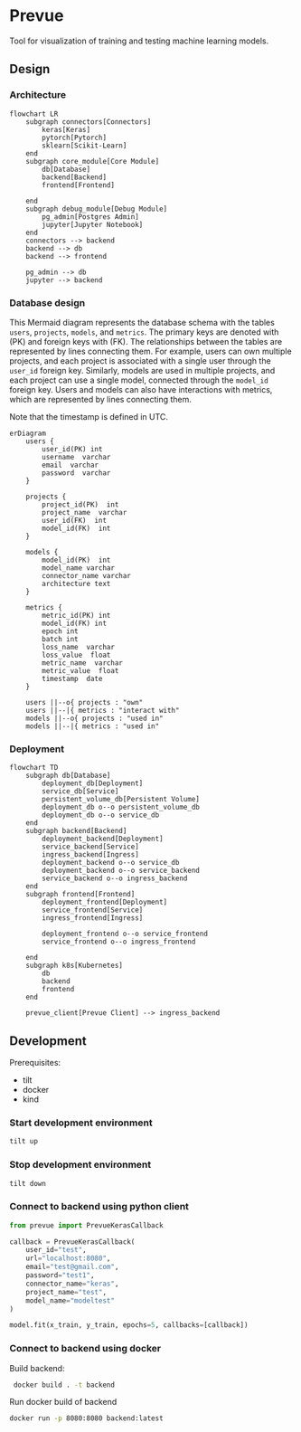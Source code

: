 # Prevue

Tool for visualization of training and testing machine learning models.

## Design

### Architecture

```mermaid
flowchart LR
    subgraph connectors[Connectors]
        keras[Keras]
        pytorch[Pytorch]
        sklearn[Scikit-Learn]
    end
    subgraph core_module[Core Module]
        db[Database]
        backend[Backend]
        frontend[Frontend]

    end
    subgraph debug_module[Debug Module]
        pg_admin[Postgres Admin]
        jupyter[Jupyter Notebook]
    end
    connectors --> backend
    backend --> db
    backend --> frontend

    pg_admin --> db
    jupyter --> backend

```

### Database design

This Mermaid diagram represents the database schema with the tables `users`, `projects`, `models`, and `metrics`. The primary keys are denoted with (PK) and foreign keys with (FK). The relationships between the tables are represented by lines connecting them. For example, users can own multiple projects, and each project is associated with a single user through the `user_id` foreign key. Similarly, models are used in multiple projects, and each project can use a single model, connected through the `model_id` foreign key. Users and models can also have interactions with metrics, which are represented by lines connecting them.

Note that the timestamp is defined in UTC. 

```mermaid
erDiagram
    users {
        user_id(PK) int
        username  varchar
        email  varchar
        password  varchar
    }
  
    projects {
        project_id(PK)  int
        project_name  varchar
        user_id(FK)  int
        model_id(FK)  int
    }

    models {
        model_id(PK)  int
        model_name varchar
        connector_name varchar
        architecture text
    }
  
    metrics {
        metric_id(PK) int
        model_id(FK) int
        epoch int
        batch int
        loss_name  varchar
        loss_value  float
        metric_name  varchar
        metric_value  float
        timestamp  date
    }
    
    users ||--o{ projects : "own"
    users ||--|{ metrics : "interact with"
    models ||--o{ projects : "used in"
    models ||--|{ metrics : "used in"
```

### Deployment

```mermaid
flowchart TD
    subgraph db[Database]
        deployment_db[Deployment]
        service_db[Service]
        persistent_volume_db[Persistent Volume]
        deployment_db o--o persistent_volume_db
        deployment_db o--o service_db
    end
    subgraph backend[Backend]
        deployment_backend[Deployment]
        service_backend[Service]
        ingress_backend[Ingress]
        deployment_backend o--o service_db
        deployment_backend o--o service_backend
        service_backend o--o ingress_backend
    end
    subgraph frontend[Frontend]
        deployment_frontend[Deployment]
        service_frontend[Service]
        ingress_frontend[Ingress]

        deployment_frontend o--o service_frontend
        service_frontend o--o ingress_frontend

    end
    subgraph k8s[Kubernetes]
        db
        backend
        frontend
    end

    prevue_client[Prevue Client] --> ingress_backend
```

## Development

Prerequisites:

- tilt
- docker
- kind

### Start development environment

```bash
tilt up
```

### Stop development environment

```bash
tilt down
```

### Connect to backend using python client

```python
from prevue import PrevueKerasCallback

callback = PrevueKerasCallback(
    user_id="test",
    url="localhost:8080",
    email="test@gmail.com",
    password="test1",
    connector_name="keras",
    project_name="test",
    model_name="modeltest"
)

model.fit(x_train, y_train, epochs=5, callbacks=[callback])
```

### Connect to backend using docker

Build backend:

```bash
 docker build . -t backend 
```

Run docker build of backend 

```bash 
docker run -p 8080:8080 backend:latest
```